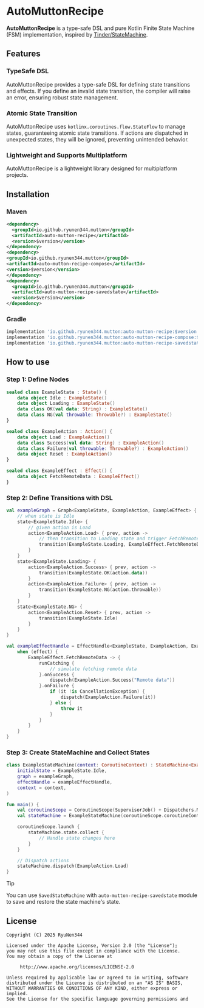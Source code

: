 AutoMuttonRecipe
====

**AutoMuttonRecipe** is a type-safe DSL and pure Kotlin Finite State Machine (FSM) implementation, inspired by [Tinder/StateMachine](https://github.com/Tinder/StateMachine).

## Features
### TypeSafe DSL
AutoMuttonRecipe provides a type-safe DSL for defining state transitions and effects.
If you define an invalid state transition, the compiler will raise an error, ensuring robust state management.

### Atomic State Transition
AutoMuttonRecipe uses `kotlinx.coroutines.flow.StateFlow` to manage states, guaranteeing atomic state transitions.
If actions are dispatched in unexpected states, they will be ignored, preventing unintended behavior.

### Lightweight and Supports Multiplatform
AutoMuttonRecipe is a lightweight library designed for multiplatform projects.

## Installation
### Maven
```xml
<dependency>
  <groupId>io.github.ryunen344.mutton</groupId>
  <artifactId>auto-mutton-recipe</artifactId>
  <version>$version</version>
</dependency>
<dependency>
<groupId>io.github.ryunen344.mutton</groupId>
<artifactId>auto-mutton-recipe-compose</artifactId>
<version>$version</version>
</dependency>
<dependency>
  <groupId>io.github.ryunen344.mutton</groupId>
  <artifactId>auto-mutton-recipe-savedstate</artifactId>
  <version>$version</version>
</dependency>
```

### Gradle
```gradle
implementation 'io.github.ryunen344.mutton:auto-mutton-recipe:$version'
implementation 'io.github.ryunen344.mutton:auto-mutton-recipe-compose:$version'
implementation 'io.github.ryunen344.mutton:auto-mutton-recipe-savedstate:$version'
```

## How to use
### Step 1: Define Nodes
```kotlin
sealed class ExampleState : State() {
    data object Idle : ExampleState()
    data object Loading : ExampleState()
    data class OK(val data: String) : ExampleState()
    data class NG(val throwable: Throwable?) : ExampleState()
}

sealed class ExampleAction : Action() {
    data object Load : ExampleAction()
    data class Success(val data: String) : ExampleAction()
    data class Failure(val throwable: Throwable?) : ExampleAction()
    data object Reset : ExampleAction()
}

sealed class ExampleEffect : Effect() {
    data object FetchRemoteData : ExampleEffect()
}
```

### Step 2: Define Transitions with DSL
```kotlin
val exampleGraph = Graph<ExampleState, ExampleAction, ExampleEffect> {
    // when state is Idle
    state<ExampleState.Idle> {
        // given action is Load
        action<ExampleAction.Load> { prev, action ->
            // then transition to Loading state and trigger FetchRemoteData effect
            transition(ExampleState.Loading, ExampleEffect.FetchRemoteData)
        }
    }
    state<ExampleState.Loading> {
        action<ExampleAction.Success> { prev, action ->
            transition(ExampleState.OK(action.data))
        }
        action<ExampleAction.Failure> { prev, action ->
            transition(ExampleState.NG(action.throwable))
        }
    }
    state<ExampleState.NG> {
        action<ExampleAction.Reset> { prev, action ->
            transition(ExampleState.Idle)
        }
    }
}

val exampleEffectHandle = EffectHandle<ExampleState, ExampleAction, ExampleEffect> { effect, prev, next, dispatch ->
    when (effect) {
        ExampleEffect.FetchRemoteData -> {
            runCatching {
                // simulate fetching remote data
            }.onSuccess {
                dispatch(ExampleAction.Success("Remote data"))
            }.onFailure {
                if (it !is CancellationException) {
                    dispatch(ExampleAction.Failure(it))
                } else {
                    throw it
                }
            }
        }
    }
}
```

### Step 3: Create StateMachine and Collect States
```kotlin
class ExampleStateMachine(context: CoroutineContext) : StateMachine<ExampleState, ExampleAction, ExampleEffect>(
    initialState = ExampleState.Idle,
    graph = exampleGraph,
    effectHandle = exampleEffectHandle,
    context = context,
)

fun main() {
    val coroutineScope = CoroutineScope(SupervisorJob() + Dispatchers.Main.immediate)
    val stateMachine = ExampleStateMachine(coroutineScope.coroutineContext)

    coroutineScope.launch {
        stateMachine.state.collect {
            // Handle state changes here
        }
    }

    // Dispatch actions
    stateMachine.dispatch(ExampleAction.Load)
}
```

> [!TIP]
> You can use `SavedStateMachine` with `auto-mutton-recipe-savedstate` module to save and restore the state machine's state.

## License
```text
Copyright (C) 2025 RyuNen344

Licensed under the Apache License, Version 2.0 (the "License");
you may not use this file except in compliance with the License.
You may obtain a copy of the License at

     http://www.apache.org/licenses/LICENSE-2.0

Unless required by applicable law or agreed to in writing, software
distributed under the License is distributed on an "AS IS" BASIS,
WITHOUT WARRANTIES OR CONDITIONS OF ANY KIND, either express or implied.
See the License for the specific language governing permissions and
```

